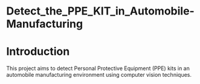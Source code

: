 # Detect_the_PPE_KIT_in_Automobile-Manufacturing
# Introduction
This project aims to detect Personal Protective Equipment (PPE) kits in an automobile manufacturing environment using computer vision techniques.

